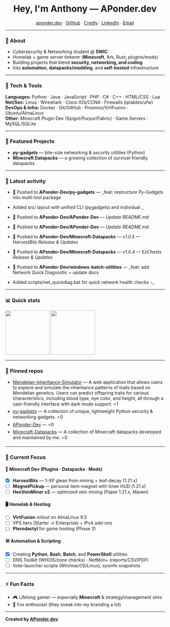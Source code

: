 <!-- Profile Header -->
<h1 align="center">Hey, I'm Anthony — APonder.dev</h1>
<p align="center">
  <a href="https://aponder.dev">aponder.dev</a> ·
  <a href="https://github.com/APonder-Dev">GitHub</a> ·
  <a href="https://www.credly.com/users/aponder.dev">Credly</a> ·
  <a href="https://www.linkedin.com/in/anthony-ponder">LinkedIn</a> ·
  <a href="mailto:anthony@aponder.dev">Email</a>
</p>

---

### 🚀 About
- Cybersecurity & Networking student @ **SWIC**  
- Homelab + game server tinkerer (**Minecraft**, Ark, Rust; plugins/mods)  
- Building projects that blend **security, networking, and coding**  
- Into **automation**, **datapacks/modding**, and **self-hosted** infrastructure

---

### 🧰 Tech & Tools
**Languages:** Python · Java · JavaScript · PHP · C# · C++ · HTML/CSS · Lua  
**Net/Sec:** Linux · Wireshark · Cisco IOS/CCNA · Firewalls (iptables/ufw)  
**DevOps & Infra:** Docker · Git/GitHub · Proxmox/VirtFusion · Ubuntu/AlmaLinux  
**Other:** Minecraft Plugin Dev (Spigot/Purpur/Fabric) · Game Servers · MySQL/SQLite

---

### 📌 Featured Projects
- **py-gadgets** — bite-size networking & security utilities (Python)
- **Minecraft Datapacks** — a growing collection of survival-friendly datapacks

---

### 📝 Latest activity
<!--RECENT_ACTIVITY:START-->
- 🔨 Pushed to **APonder-Dev/py-gadgets** — _feat: restructure Py-Gadgets into multi-tool package

- Added src/ layout with unified CLI (pygadgets) and individual _
- 🔨 Pushed to **APonder-Dev/APonder-Dev** — _Update README.md_
- 🔨 Pushed to **APonder-Dev/APonder-Dev** — _Update README.md_
- 🔨 Pushed to **APonder-Dev/Minecraft-Datapacks** — _v1.0.5 — HarvestBits Release & Updates_
- 🔨 Pushed to **APonder-Dev/Minecraft-Datapacks** — _v1.0.4 — EzChests Release & Updates_
- 🔨 Pushed to **APonder-Dev/windows-batch-utilities** — _feat: add Network Quick Diagnostic + update docs

- Added scripts/net_quickdiag.bat for quick network health checks
-_
<!--RECENT_ACTIVITY:END-->

---

### 📊 Quick stats
<!--STATS:START-->
<p>
  <img src="https://github-readme-stats.vercel.app/api?username=APonder-Dev&show_icons=true&hide_title=true" height="140" />
  <img src="https://github-readme-stats.vercel.app/api/top-langs/?username=APonder-Dev&layout=compact" height="140" />
</p>
<!--STATS:END-->

---

### 🔗 Pinned repos
<!--PINNED:START-->
- [Mendelian-Inheritance-Simulator](https://github.com/APonder-Dev/Mendelian-Inheritance-Simulator) — A web application that allows users to explore and simulate the inheritance patterns of traits based on Mendelian genetics. Users can predict offspring traits for various characteristics, including blood type, eye color, and height, all through a user-friendly interface with dark mode support. ⭐1
- [py-gadgets](https://github.com/APonder-Dev/py-gadgets) — A collection of unique, lightweight Python security & networking gadgets. ⭐0
- [APonder-Dev](https://github.com/APonder-Dev/APonder-Dev) —  ⭐0
- [Minecraft-Datapacks](https://github.com/APonder-Dev/Minecraft-Datapacks) — A collection of Minecraft datapacks developed and maintained by me. ⭐0
<!--PINNED:END-->

---

### 🌱 Current Focus

#### 🧩 Minecraft Dev (Plugins · Datapacks · Mods)
- [x] **HarvestBits** — 1-XP glean from mining + leaf-decay (1.21.x)
- [ ] **MagnetPickup** — personal item-magnet with timer HUD (1.21.x)
- [ ] **HexVeinMiner v2** — optimized vein mining (Paper 1.21.x, Maven)

#### 🖥️ Homelab & Hosting
- [ ] **VirtFusion** rollout on AlmaLinux 9.5
- [ ] VPS tiers (Starter → Enterprise) + IPv4 add-ons
- [ ] **Pterodactyl** for game hosting (Phase 2)

#### 🛠 Automation & Scripting
- [x] Creating **Python**, **Bash**, **Batch**, and **PowerShell** utilities
- [ ] DNS Toolkit (WHOIS/zone checks) · NetMon+ (reports/CSV/PDF)
- [ ] Vote-launcher scripts (Win/macOS/Linux), sysinfo snapshots

---

### ⚡ Fun Facts
- 🎮 Lifelong gamer — especially **Minecraft** & strategy/management sims  
- 🦊 Fox enthusiast (they sneak into my branding a lot)

---

**Created by [APonder.dev](https://aponder.dev)**


